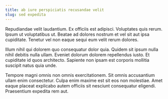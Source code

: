 ```yaml
---
title: ab iure perspiciatis recusandae velit
slug: sed expedita
---
```


Repudiandae velit laudantium. Ex officiis est adipisci. Voluptates quis rerum. Ipsum ut voluptatibus ut. Beatae ad dolores nostrum et vel sit aut ipsa cupiditate. Tenetur vel non eaque sequi eum velit rerum dolores.

Illum nihil qui dolorem quo consequatur dolor quia. Quidem sit ipsum nulla nihil debitis nulla ullam. Eveniet dolorum dolorem repellendus iusto. Et cupiditate id quos architecto. Sapiente non ipsam est corporis mollitia suscipit natus quia unde.

Tempore magni omnis non omnis exercitationem. Sit omnis accusantium ullam enim consectetur. Culpa enim maxime est sit eos non molestiae. Amet eaque placeat explicabo autem officiis sit nesciunt consequatur eligendi. Praesentium expedita rem aut.
